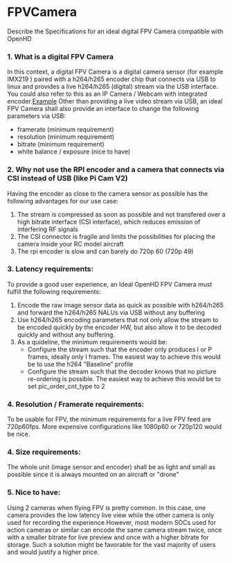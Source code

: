 # FPVCamera
Describe the Specifications for an ideal digital FPV Camera compatible with OpenHD

### 1. What is a digital FPV Camera
In this context, a digital FPV Camera is a digital camera sensor (for example IMX219 ) paired with a h264/h265 encoder chip that connects via USB to linux and provides a live h264/h265 (digital) stream via the USB interface.
You could also refer to this as an IP Camera / Webcam with integrated encoder.[Example](https://shop.runcam.com/runcam-webcam/)
Other than providing a live video stream via USB, an ideal FPV Camera shall also provide an interface to change the following parameters via USB:
- framerate  (minimum requirement)
- resolution  (minimum requirement)
- bitrate (minimum requirement)
- white balance / exposure (nice to have)


### 2. Why not use the RPI encoder and a camera that connects via CSI instead of USB (like Pi Cam V2)
Having the encoder as close to the camera sensor as possible has the following advantages for our use case:
1. The stream is compressed as soon as possible and not transfered over a high bitrate interface (CSI interface), which reduces emission of interfering RF signals 
2. The CSI connector is fragile and limits the possibilities for placing the camera inside your RC model aircraft
3. The rpi encoder is slow and can barely do 720p 60 (720p 49)

### 3. Latency requirements:
To provide a good user experience, an Ideal OpenHD FPV Camera must fulfill the following requirements:
1. Encode the raw image sensor data as quick as possible with h264/h265 and forward the h264/h265 NALUs via USB without any buffering
2. Use h264/h265 encoding parameters that not only allow the stream to be encoded quickly by the encoder HW, but also allow it to be decoded quickly and without any buffering.
3. As a quideline, the minimum requirements would be:
   - Configure the stream such that the encoder only produces I or P frames, ideally only I frames. The easiest way to achieve this would be to use the h264 "Baseline" profile
   - Configure the stream such that the decoder knows that no picture re-ordering is possible. The easiest way to achieve this would be to set pic_order_cnt_type to 2
   
### 4. Resolution / Framerate requirements:
To be usable for FPV, the minimum requirements for a live FPV feed are 720p60fps. More expensive configurations like 1080p60 or 720p120 would be nice.

### 4. Size requirements:
The whole unit (image sensor and encoder) shall be as light and small as possible since it is always mounted on an aircraft or "drone"

### 5. Nice to have:
Using 2 cameras when flying FPV is pretty common. In this case, one camera provides the low latency live view while the other camera is only used for recording the experience.However, most modern SOCs used for action cameras or similar can encode the same camera stream twice, once with a smaller bitrate for live preview and once with a higher bitrate for storage. Such a solution might be favorable for the vast majority of users and would justify a higher price.



